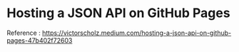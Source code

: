 # Hosting a JSON API on GitHub Pages

Reference : https://victorscholz.medium.com/hosting-a-json-api-on-github-pages-47b402f72603

